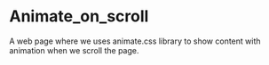 # Animate_on_scroll
A web page where we uses animate.css library to show content with animation when we scroll the page.

